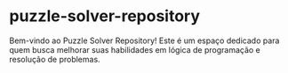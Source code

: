# puzzle-solver-repository
Bem-vindo ao Puzzle Solver Repository! Este é um espaço dedicado para quem busca melhorar suas habilidades em lógica de programação e resolução de problemas.
